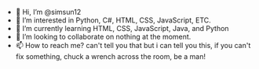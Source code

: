 - 👋 Hi, I’m @simsun12
- 👀 I’m interested in Python, C#, HTML, CSS, JavaScript, ETC.
- 🌱 I’m currently learning HTML, CSS, JavaScript, Java, and Python
- 💞️ I’m looking to collaborate on nothing at the moment.
- 📫 How to reach me? can't tell you that but i can tell you this, if you can't fix something,
chuck a wrench across the room, be a man!
